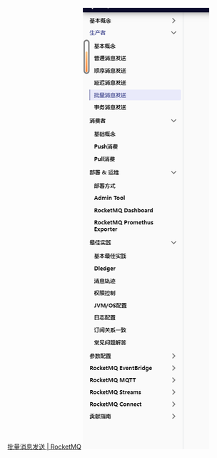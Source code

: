 [批量消息发送 | RocketMQ](https://rocketmq.apache.org/zh/docs/4.x/producer/05message4)
![img.png](img.png)


